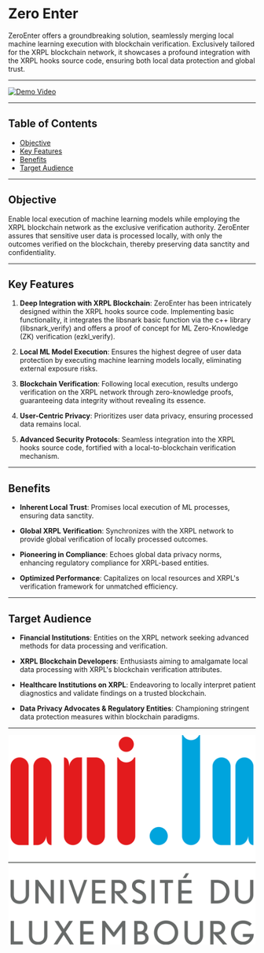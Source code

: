 # Zero Enter

ZeroEnter offers a groundbreaking solution, seamlessly merging local machine learning execution with blockchain verification. Exclusively tailored for the XRPL blockchain network, it showcases a profound integration with the XRPL hooks source code, ensuring both local data protection and global trust.

---

[![Demo Video](thumbnail.png)](docs/demo.mp4)

---

## Table of Contents

- [Objective](#objective)
- [Key Features](#key-features)
- [Benefits](#benefits)
- [Target Audience](#target-audience)


---

## Objective

Enable local execution of machine learning models while employing the XRPL blockchain network as the exclusive verification authority. ZeroEnter assures that sensitive user data is processed locally, with only the outcomes verified on the blockchain, thereby preserving data sanctity and confidentiality.

---

## Key Features

1. **Deep Integration with XRPL Blockchain**: ZeroEnter has been intricately designed within the XRPL hooks source code. Implementing basic functionality, it integrates the libsnark basic function via the c++ library (libsnark_verify) and offers a proof of concept for ML Zero-Knowledge (ZK) verification (ezkl_verify).

2. **Local ML Model Execution**: Ensures the highest degree of user data protection by executing machine learning models locally, eliminating external exposure risks.

3. **Blockchain Verification**: Following local execution, results undergo verification on the XRPL network through zero-knowledge proofs, guaranteeing data integrity without revealing its essence.

4. **User-Centric Privacy**: Prioritizes user data privacy, ensuring processed data remains local.

5. **Advanced Security Protocols**: Seamless integration into the XRPL hooks source code, fortified with a local-to-blockchain verification mechanism.

---

## Benefits

- **Inherent Local Trust**: Promises local execution of ML processes, ensuring data sanctity.

- **Global XRPL Verification**: Synchronizes with the XRPL network to provide global verification of locally processed outcomes.

- **Pioneering in Compliance**: Echoes global data privacy norms, enhancing regulatory compliance for XRPL-based entities.

- **Optimized Performance**: Capitalizes on local resources and XRPL's verification framework for unmatched efficiency.

---

## Target Audience

- **Financial Institutions**: Entities on the XRPL network seeking advanced methods for data processing and verification.

- **XRPL Blockchain Developers**: Enthusiasts aiming to amalgamate local data processing with XRPL's blockchain verification attributes.

- **Healthcare Institutions on XRPL**: Endeavoring to locally interpret patient diagnostics and validate findings on a trusted blockchain.

- **Data Privacy Advocates & Regulatory Entities**: Championing stringent data protection measures within blockchain paradigms.

---


![Logo](images/logo.png)
